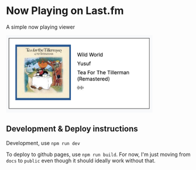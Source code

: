 # Now Playing on Last.fm

A simple now playing viewer

<img src="screenshot.png" width="400px">

## Development & Deploy instructions

Development, use `npm run dev`

To deploy to github pages, use `npm run build`. For now, I'm just moving from `docs` to `public` even though it should ideally work without that.
